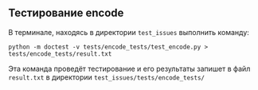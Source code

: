 ## Тестирование encode

В терминале, находясь в директории ```test_issues``` выполнить команду:
```
python -m doctest -v tests/encode_tests/test_encode.py > tests/encode_tests/result.txt 
```
Эта команда проведёт тестирование и его результаты запишет в файл ```result.txt``` в директории ```test_issues/tests/encode_tests/```
